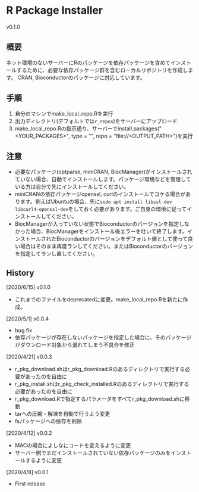 # R Package Installer

v0.1.0

## 概要

ネット環境のないサーバーにRのパッケージを依存パッケージを含めてインストールするために、必要な依存パッケージ群を含むローカルリポジトリを作成します。
CRAN, Bioconductorのパッケージに対応しています。

## 手順

1. 自分のマシンでmake_local_repo.Rを実行
2. 出力ディレクトリ(デフォルトでは`r_repos`)をサーバーにアップロード
3. make_local_repo.Rの指示通り、サーバーでinstall.packages("<YOUR_PACKAGES>", type = "<type>", repo = "file://<OUTPUT_PATH>")を実行

## 注意

* 必要なパッケージ(optparse, miniCRAN, BiocManager)がインストールされていない場合、自動でインストールします。パッケージ環境などを管理している方は自分で先にインストールしてください。
* miniCRANの依存パッケージopenssl, curlのインストールでコケる場合があります。例えばUbuntuの場合、先に`sudo apt install libssl-dev libcurl4-openssl-dev`をしておく必要があります。ご自身の環境に従ってインストールしてください。
* BiocManagerが入っていない状態でBioconductorのバージョンを指定しなかった場合、BiocManagerをインストール後エラーを吐いて終了します。インストールされたBioconductorのバージョンをデフォルト値として使って良い場合はそのまま再度ランしてください。またはBioconductorのバージョンを指定してランし直してください。

## History

  [2020/6/15] v0.1.0
* これまでのファイルをdeprecatedに変更。make_local_repo.Rを新たに作成。

[2020/5/1] v0.0.4
* bug fix
* 依存パッケージが存在しないパッケージを指定した場合に、そのパッケージがダウンロード対象から漏れてしまう不具合を修正

[2020/4/21] v0.0.3
* r_pkg_download.shはr_pkg_download.Rのあるディレクトリで実行する必要があったのを自由に
* r_pkg_install.shはr_pkg_check_installed.Rのあるディレクトリで実行する必要があったのを自由に
* r_pkg_download.Rで指定するパラメータをすべてr_pkg_download.shに移動
* tarへの圧縮・解凍を自動で行うよう変更
* fsパッケージへの依存を削除

[2020/4/12] v0.0.2
* MACの場合によしなにコードを変えるように変更
* サーバー側でまだインストールされていない依存パッケージのみをインストールするように変更

[2020/4/8] v0.0.1
* First release